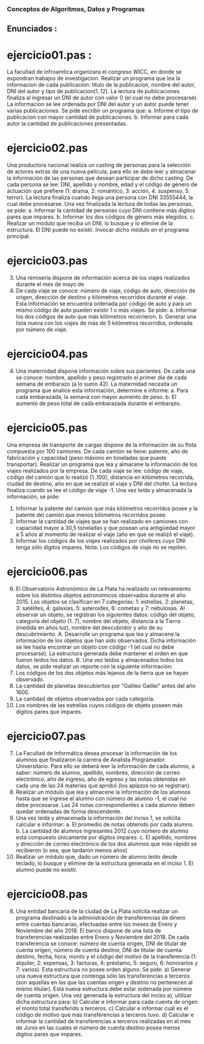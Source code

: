 ### Conceptos de Algoritmos, Datos y Programas
  ## Enunciados :

# ejercicio01.pas : 
La facultad de infroamtica organizara el congreso WICC, en donde se expondran trabajos de investigacion.
Realizar un programa que lea la informacion de cada publicacion: titulo de la publicacion, nombre del autor,
DNI del autor y tipo de publicacion(1..12). La lectura de publicaciones finaliza al ingresar un DNI de autor
con valor 0 (el cual no debe procesarse). La informacion se lee ordenada por DNI del autor y un autor puede
tener varias publicaciones. Se pide escribir un programa que: 
  a. Informe el tipo de publicacion con mayor cantidad de publicaciones.
  b. Informar para cada autor la cantidad de publicaciones presentadas.

# ejercicio02.pas
Una productora nacional realiza un casting de personas para la selección de actores extras de una
nueva película, para ello se debe leer y almacenar la información de las personas que desean
participar de dicho casting. De cada persona se lee: DNI, apellido y nombre, edad y el código de
género de actuación que prefiere (1: drama, 2: romántico, 3: acción, 4: suspenso, 5: terror). La lectura
finaliza cuando llega una persona con DNI 33555444, la cual debe procesarse.
Una vez finalizada la lectura de todas las personas, se pide:
a. Informar la cantidad de personas cuyo DNI contiene más dígitos pares que impares.
b. Informar los dos códigos de género más elegidos.
c. Realizar un módulo que reciba un DNI, lo busque y lo elimine de la estructura. El DNI puede no
existir. Invocar dicho módulo en el programa principal.

# ejercicio03.pas
3. Una remisería dispone de información acerca de los viajes realizados durante el mes de mayo de
2020. De cada viaje se conoce: número de viaje, código de auto, dirección de origen, dirección de
destino y kilómetros recorridos durante el viaje. Esta información se encuentra ordenada por código
de auto y para un mismo código de auto pueden existir 1 o más viajes. Se pide:
a. Informar los dos códigos de auto que más kilómetros recorrieron.
b. Generar una lista nueva con los viajes de más de 5 kilómetros recorridos, ordenada por número
de viaje.

# ejercicio04.pas
4. Una maternidad dispone información sobre sus pacientes. De cada una se conoce: nombre, apellido y
peso registrado el primer día de cada semana de embarazo (a lo sumo 42). La maternidad necesita un
programa que analice esta información, determine e informe:
a. Para cada embarazada, la semana con mayor aumento de peso.
b. El aumento de peso total de cada embarazada durante el embarazo.

# ejercicio05.pas
Una empresa de transporte de cargas dispone de la información de su flota compuesta por 100
camiones. De cada camión se tiene: patente, año de fabricación y capacidad (peso máximo en
toneladas que puede transportar).
Realizar un programa que lea y almacene la información de los viajes realizados por la empresa. De
cada viaje se lee: código de viaje, código del camión que lo realizó (1..100), distancia en kilómetros recorrida, ciudad de destino, año en que se realizó el viaje y DNI del chofer. La lectura finaliza cuando
se lee el código de viaje -1.
Una vez leída y almacenada la información, se pide:
1. Informar la patente del camión que más kilómetros recorridos posee y la patente del camión que
menos kilómetros recorridos posee.
2. Informar la cantidad de viajes que se han realizado en camiones con capacidad mayor a 30,5
toneladas y que posean una antigüedad mayor a 5 años al momento de realizar el viaje (año en
que se realizó el viaje).
3. Informar los códigos de los viajes realizados por choferes cuyo DNI tenga sólo dígitos impares.
Nota: Los códigos de viaje no se repiten.

# ejercicio06.pas
6. El Observatorio Astronómico de La Plata ha realizado un relevamiento sobre los distintos objetos
astronómicos observados durante el año 2015. Los objetos se clasifican en 7 categorías: 1: estrellas,
2: planetas, 3: satélites, 4: galaxias, 5: asteroides, 6: cometas y 7: nebulosas.
Al observar un objeto, se registran los siguientes datos: código del objeto, categoría del objeto (1..7),
nombre del objeto, distancia a la Tierra (medida en años luz), nombre del descubridor y año de su
descubrimiento.
A. Desarrolle un programa que lea y almacene la información de los objetos que han sido
observados. Dicha información se lee hasta encontrar un objeto con código -1 (el cual no
debe procesarse). La estructura generada debe mantener el orden en que fueron leídos los
datos.
B. Una vez leídos y almacenados todos los datos, se pide realizar un reporte con la siguiente
información:
1. Los códigos de los dos objetos más lejanos de la tierra que se hayan observado.
2. La cantidad de planetas descubiertos por "Galileo Galilei" antes del año 1600.
3. La cantidad de objetos observados por cada categoría.
4. Los nombres de las estrellas cuyos códigos de objeto poseen más dígitos pares que
impares.

# ejercicio07.pas
7. La Facultad de Informática desea procesar la información de los alumnos que finalizaron la carrera de Analista Programador Universitario. Para ello se deberá leer la información de cada alumno, a saber:
número de alumno, apellido, nombres, dirección de correo electrónico, año de ingreso, año de egreso
y las notas obtenidas en cada una de las 24 materias que aprobó (los aplazos no se registran).
1. Realizar un módulo que lea y almacene la información de los alumnos hasta que se ingrese el
alumno con número de alumno -1, el cual no debe procesarse. Las 24 notas correspondientes a
cada alumno deben quedar ordenadas de forma descendente.
2. Una vez leída y almacenada la información del inciso 1, se solicita calcular e informar:
a. El promedio de notas obtenido por cada alumno.
b. La cantidad de alumnos ingresantes 2012 cuyo número de alumno está compuesto
únicamente por dígitos impares.
c. El apellido, nombres y dirección de correo electrónico de los dos alumnos que más rápido
se recibieron (o sea, que tardaron menos años)
3. Realizar un módulo que, dado un número de alumno leído desde teclado, lo busque y elimine de
la estructura generada en el inciso 1. El alumno puede no existir.

# ejercicio08.pas
8. Una entidad bancaria de la ciudad de La Plata solicita realizar un programa destinado a la
administración de transferencias de dinero entre cuentas bancarias, efectuadas entre los meses de
Enero y Noviembre del año 2018.
El banco dispone de una lista de transferencias realizadas entre Enero y Noviembre del 2018. De cada
transferencia se conoce: número de cuenta origen, DNI de titular de cuenta origen, número de cuenta destino, DNI de titular de cuenta destino, fecha, hora, monto y el código del motivo de la
transferencia (1: alquiler, 2: expensas, 3: facturas, 4: préstamo, 5: seguro, 6: honorarios y 7: varios).
Esta estructura no posee orden alguno.
Se pide:
a) Generar una nueva estructura que contenga sólo las transferencias a terceros (son aquellas en las
que las cuentas origen y destino no pertenecen al mismo titular). Esta nueva estructura debe
estar ordenada por número de cuenta origen.
Una vez generada la estructura del inciso a), utilizar dicha estructura para:
b) Calcular e informar para cada cuenta de origen el monto total transferido a terceros.
c) Calcular e informar cuál es el código de motivo que más transferencias a terceros tuvo.
d) Calcular e informar la cantidad de transferencias a terceros realizadas en el mes de Junio en las cuales el número de cuenta destino posea menos dígitos pares que impares.